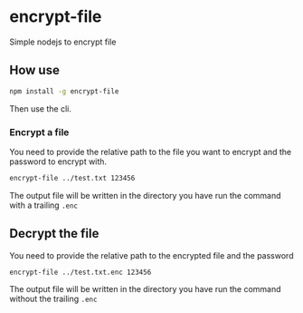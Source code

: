# encrypt-file

Simple nodejs to encrypt file

## How use

```sh
npm install -g encrypt-file
```

Then use the cli.

### Encrypt a file

You need to provide the relative path to the file you want to encrypt and the password to encrypt with.

```sh
encrypt-file ../test.txt 123456
```

The output file will be written in the directory you have run the command with a trailing `.enc`

## Decrypt the file

You need to provide the relative path to the encrypted file and the password

```sh
encrypt-file ../test.txt.enc 123456
```

The output file will be written in the directory you have run the command without the trailing `.enc`
